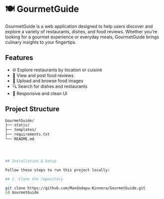 # 🍽️ GourmetGuide

GourmetGuide is a web application designed to help users discover and explore a variety of restaurants, dishes, and food reviews. Whether you're looking for a gourmet experience or everyday meals, GourmetGuide brings culinary insights to your fingertips.


## Features
- 🌐 Explore restaurants by location or cuisine
- 📝 View and post food reviews
- 📸 Upload and browse food images
- 🔍 Search for dishes and restaurants
- 🧾 Responsive and clean UI

## Project Structure

```bash
GourmetGuide/
├── static/
├── templates/
├── requirements.txt
└── README.md




## Installation & Setup

Follow these steps to run this project locally:

## 1. Clone the repository

git clone https://github.com/Mandadapu-Kinnera/GourmetGuide.git
cd GourmetGuide


